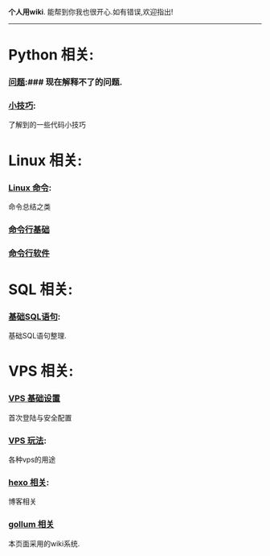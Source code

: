 **个人用wiki**.
能帮到你我也很开心.如有错误,欢迎指出!

***

# Python 相关:

### [问题](/python/question):### 现在解释不了的问题.

### [小技巧](/python/python-tips):
了解到的一些代码小技巧

# Linux 相关:

### [Linux 命令](/linux/terminal-bash):
命令总结之类

### [命令行基础](/linux/terminal-base)

### [命令行软件](/linux/terminal-software)


# SQL 相关:

### [基础SQL语句](/sql/sql-query):
基础SQL语句整理.


# VPS 相关:

### [VPS 基础设置](/vps/vps-base)
首次登陆与安全配置

### [VPS 玩法](/vps/vps-try):
各种vps的用途

### [hexo 相关](/vps/blog):
博客相关

### [gollum 相关](/vps/gollum)
本页面采用的wiki系统.